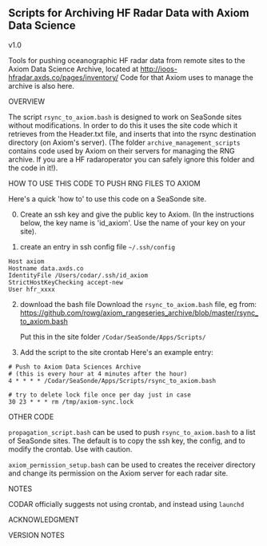 ## Scripts for Archiving HF Radar Data with Axiom Data Science  ##

v1.0

Tools for pushing oceanographic HF radar data from remote sites to the
Axiom Data Science Archive, located at http://ioos-hfradar.axds.co/pages/inventory/
Code for that Axiom uses to manage the archive is also here. 



OVERVIEW

The script ```rsync_to_axiom.bash``` is designed to work on SeaSonde sites
without modifications. In order to do this it uses the site code which it 
retrieves from the Header.txt file, and inserts that into the rsync destination
directory (on Axiom's server). (The folder ```archive_management_scripts``` 
contains code used by Axiom on their servers for managing the RNG archive. 
If you are a HF radaroperator you can safely ignore this folder and the code 
in it!). 



HOW TO USE THIS CODE TO PUSH RNG FILES TO AXIOM

Here's a quick 'how to' to use this code on a SeaSonde site.

0) Create an ssh key and give the public key to Axiom. (In the instructions
   below, the key name is 'id_axiom'. Use the name of your key on your site).
   
1) create an entry in ssh config file ```~/.ssh/config```
```
Host axiom
Hostname data.axds.co
IdentityFile /Users/codar/.ssh/id_axiom
StrictHostKeyChecking accept-new
User hfr_xxxx
```

2) download the bash file
   Download the ```rsync_to_axiom.bash``` file, eg from:
   https://github.com/rowg/axiom_rangeseries_archive/blob/master/rsync_to_axiom.bash

   Put this in the site folder ```/Codar/SeaSonde/Apps/Scripts/```

3) Add the script to the site crontab
   Here's an example entry:

```
# Push to Axiom Data Sciences Archive
# (this is every hour at 4 minutes after the hour)
4 * * * * /Codar/SeaSonde/Apps/Scripts/rsync_to_axiom.bash

# try to delete lock file once per day just in case
30 23 * * * rm /tmp/axiom-sync.lock
```


OTHER CODE

```propagation_script.bash``` can be used to push ```rsync_to_axiom.bash``` to a list 
of SeaSonde sites. The default is to copy the ssh key, the config, and to modify the 
crontab. Use with caution. 

```axiom_permission_setup.bash``` can be used to creates the receiver directory and
change its permission on the Axiom server for each radar site.


NOTES

CODAR officially suggests not using crontab, and instead using ```launchd```



ACKNOWLEDGMENT



VERSION NOTES

